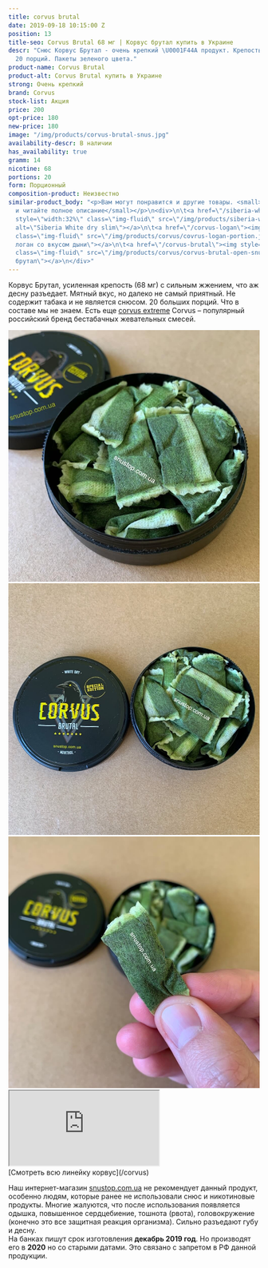 ```yaml
---
title: corvus brutal
date: 2019-09-18 10:15:00 Z
position: 13
title-seo: Corvus Brutal 68 мг | Корвус брутал купить в Украине
descr: "Снюс Корвус Брутал - очень крепкий \U0001F44A продукт. Крепость 68 мг никотина,
  20 порций. Пакеты зеленого цвета."
product-name: Corvus Brutal
product-alt: Corvus Brutal купить в Украине
strong: Очень крепкий
brand: Corvus
stock-list: Акция
price: 200
opt-price: 180
new-price: 180
image: "/img/products/corvus-brutal-snus.jpg"
availability-descr: В наличии
has_availability: true
gramm: 14
nicotine: 68
portions: 20
form: Порционный
composition-product: Неизвестно
similar-product_body: "<p>Вам могут понравится и другие товары. <small>Жмите на картинки
  и читайте полное описание</small></p>\n<div>\n\t<a href=\"/siberia-white-dry-slim\"><img
  style=\"width:32%\" class=\"img-fluid\" src=\"/img/products/siberia-white-dry-slim/siberia-open-and-cryo.jpg\"
  alt=\"Siberia White dry slim\"></a>\n\t<a href=\"/corvus-logan\"><img style=\"width:32%\"
  class=\"img-fluid\" src=\"/img/products/corvus/covrus-logan-portion.jpg\" alt=\"Корвус
  логан со вкусом дыни\"></a>\n\t<a href=\"/corvus-brutal\"><img style=\"width:32%\"
  class=\"img-fluid\" src=\"/img/products/corvus/corvus-brutal-open-snus.jpg\" alt=\"Корвус
  брутал\"></a>\n</div>"
---
```


Корвус Брутал, усиленная крепость (68 мг) с сильным жжением, что аж десну разъедает. Мятный вкус, но далеко не самый приятный. Не содержит табака и не является снюсом. 20 больших порций.  Что в составе мы не знаем. Есть еще [corvus extreme](/snus-corvus-extreme)
Corvus – популярный российский бренд бестабачных жевательных смесей. 

<div class="popup-gallery d-flex mb-2">
	<a class="mr-2" href="/img/products/corvus/corvus-brutal-open-snus.jpg" title="Корвус брутал 66 мг никотина"><img class="img-fluid" src="img/products/corvus/corvus-brutal-open-snus.jpg" alt="Корвус брутал 66 мг никотина"></a>
	<a class="mr-2" href="/img/products/corvus/corvus-brutal-open-2.jpg" title="Корвус брутал ±20 порций"><img class="img-fluid" src="img/products/corvus/corvus-brutal-open-2.jpg" alt="Corvus Brutal Snus открытый"></a>
	<a href="/img/products/corvus/corvus-brutal-portion.jpg" title="Порции часто рвутся"><img class="img-fluid" src="/img/products/corvus/corvus-brutal-portion.jpg" alt="Корвус brutal зеленая порция"></a>
</div>

<div class="embed-responsive embed-responsive-16by9 mb-3">
  <iframe class="embed-responsive-item" src="https://www.youtube.com/embed/H2ZZ5xnvDwA" allowfullscreen></iframe>
</div>
[Смотреть всю линейку корвус](/corvus)

Наш интернет-магазин [snustop.com.ua](https://snustop.com.ua) не рекомендует данный продукт, особенно людям, которые ранее не использовали снюс и никотиновые продукты.
Многие жалуются, что после использования появляется одышка, повышенное сердцебиение, тошнота (рвота), головокружение (конечно это все защитная реакция организма). Сильно разъедают губу и десну.<br>
На банках пишут срок изготовления **декабрь 2019 год**. Но производят его в **2020** но со старыми датами. Это связано с запретом в РФ данной продукции.